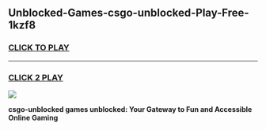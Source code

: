 
## Unblocked-Games-csgo-unblocked-Play-Free-1kzf8
<h3>
<a href="https://premium76.site?title=csgo-unblocked&ref=21A">CLICK TO PLAY</a></h3>
<hr>

<h3>
<a href="https://premium76.site?title=csgo-unblocked&ref=21A">CLICK 2 PLAY</a>
  
</h3>

<a href="https://premium76.site?title=csgo-unblocked&ref=21A"><img src="https://clearcache.store/games.png"></a>


**csgo-unblocked games unblocked: Your Gateway to Fun and Accessible Online Gaming**
